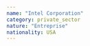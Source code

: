 ```yaml
---
name: "Intel Corporation"
category: private_sector
nature: "Entreprise"
nationality: USA
---
```

    